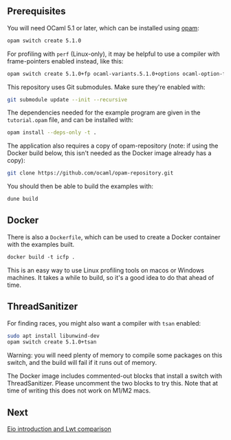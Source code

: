 ## Prerequisites

You will need OCaml 5.1 or later, which can be installed using [opam](https://opam.ocaml.org/):

```sh
opam switch create 5.1.0
```

For profiling with `perf` (Linux-only), it may be helpful to use a compiler with frame-pointers enabled instead, like this:

```sh
opam switch create 5.1.0+fp ocaml-variants.5.1.0+options ocaml-option-fp
```

This repository uses Git submodules. Make sure they're enabled with:

```sh
git submodule update --init --recursive
```

The dependencies needed for the example program are given in the `tutorial.opam` file, and can be installed with:

```sh
opam install --deps-only -t .
```

The application also requires a copy of opam-repository (note: if using the Docker build below, this isn't needed as the Docker image already has a copy):

```sh
git clone https://github.com/ocaml/opam-repository.git
```

You should then be able to build the examples with:

```sh
dune build
```

## Docker

There is also a `Dockerfile`, which can be used to create a Docker container with the examples built.

```ocaml
docker build -t icfp .
```

This is an easy way to use Linux profiling tools on macos or Windows machines.
It takes a while to build, so it's a good idea to do that ahead of time.

## ThreadSanitizer

For finding races, you might also want a compiler with `tsan` enabled:
```sh
sudo apt install libunwind-dev
opam switch create 5.1.0+tsan
```
Warning: you will need plenty of memory to compile some packages on this switch, and the build will fail if it runs out of memory.

The Docker image includes commented-out blocks that install a switch with ThreadSanitizer. Please uncomment the two blocks to try this. Note that at time of writing this does not work on M1/M2 macs.

## Next

[Eio introduction and Lwt comparison](./intro.md)
